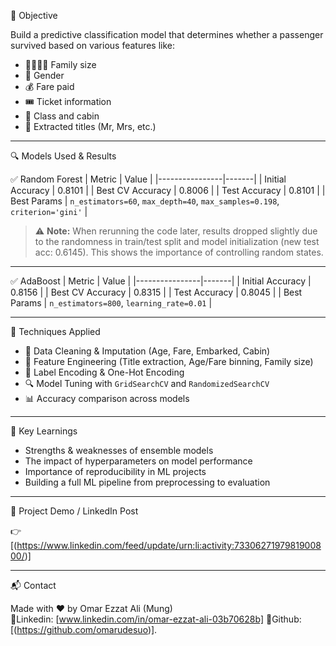 🎯 Objective

Build a predictive classification model that determines whether a passenger survived based on various features like:

- 👨‍👩‍👧‍👦 Family size  
- 🧠 Gender  
- 💰 Fare paid  
- 🎟️ Ticket information  
- 🧳 Class and cabin  
- 👑 Extracted titles (Mr, Mrs, etc.)

---

🔍 Models Used & Results

 ✅ Random Forest
| Metric         | Value |
|----------------|-------|
| Initial Accuracy      | 0.8101 |
| Best CV Accuracy      | 0.8006 |
| Test Accuracy         | 0.8101 |
| Best Params           | `n_estimators=60`, `max_depth=40`, `max_samples=0.198`, `criterion='gini'` |

> ⚠️ **Note:** When rerunning the code later, results dropped slightly due to the randomness in train/test split and model initialization (new test acc: 0.6145). This shows the importance of controlling random states.

---
 
 ✅ AdaBoost
| Metric         | Value |
|----------------|-------|
| Initial Accuracy      | 0.8156 |
| Best CV Accuracy      | 0.8315 |
| Test Accuracy         | 0.8045 |
| Best Params           | `n_estimators=800`, `learning_rate=0.01` |

---

 🧪 Techniques Applied

- 🔄 Data Cleaning & Imputation (Age, Fare, Embarked, Cabin)
- 🧠 Feature Engineering (Title extraction, Age/Fare binning, Family size)
- 🧮 Label Encoding & One-Hot Encoding
- 🔍 Model Tuning with `GridSearchCV` and `RandomizedSearchCV`
- 📊 Accuracy comparison across models

---

 📌 Key Learnings

- Strengths & weaknesses of ensemble models
- The impact of hyperparameters on model performance
- Importance of reproducibility in ML projects
- Building a full ML pipeline from preprocessing to evaluation

---

🔗 Project Demo / LinkedIn Post

👉 [(https://www.linkedin.com/feed/update/urn:li:activity:7330627197981900800/)]

---

📬 Contact

Made with ❤️ by Omar Ezzat Ali (Mung)  
🔗Linkedin: [www.linkedin.com/in/omar-ezzat-ali-03b70628b]
🐙Github: [(https://github.com/omarudesuo)].

